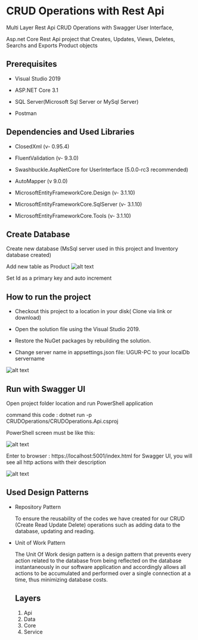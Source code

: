 # CRUD Operations with Rest Api
Multi Layer Rest Api CRUD Operations with Swagger User Interface,

Asp.net Core Rest Api project that Creates, Updates, Views, Deletes, Searchs and Exports Product objects

## Prerequisites

* Visual Studio 2019

* ASP.NET Core 3.1

* SQL Server(Microsoft Sql Server or MySql Server)

* Postman

## Dependencies and Used Libraries

* ClosedXml (v- 0.95.4)

* FluentValidation (v- 9.3.0)

* Swashbuckle.AspNetCore for UserInterface (5.0.0-rc3 recommended)

* AutoMapper (v 9.0.0)

* MicrosoftEntityFrameworkCore.Design (v- 3.1.10)

* MicrosoftEntityFrameworkCore.SqlServer (v- 3.1.10)

* MicrosoftEntityFrameworkCore.Tools (v- 3.1.10)

## Create Database

Create new database (MsSql server used in this project and Inventory database created)

Add new table as Product ![alt text](https://i.ibb.co/257Bqbq/Product-Table.png)

Set Id as a primary key and auto increment

## How to run the project

* Checkout this project to a location in your disk( Clone via link or download)

* Open the solution file using the Visual Studio 2019.

* Restore the NuGet packages by rebuilding the solution.

* Change server name in appsettings.json file: UGUR-PC to your localDb servername 

![alt text](https://i.ibb.co/TPrQh0h/Connstring.png)


## Run with Swagger UI

Open project folder location and run PowerShell application

command this code : dotnet run -p CRUDOperations/CRUDOperations.Api.csproj

PowerShell screen must be like this: 

![alt text](https://i.ibb.co/PQfMywJ/Power-Shell.png)

Enter to browser : https://localhost:5001/index.html for Swagger UI, you will see all http actions with their description

![alt text](https://i.ibb.co/Jm0QLZ8/Swagger-IO.png)

## Used Design Patterns

* Repository Pattern

  To ensure the reusability of the codes we have created for our CRUD (Create Read Update Delete) operations such as adding data to the database, updating and reading.
* Unit of Work Pattern

  The Unit Of Work design pattern is a design pattern that prevents every action related to the database from being reflected on the database instantaneously in our software application and accordingly allows all actions to be accumulated and performed over a single connection at a time, thus minimizing database costs.
  
  ## Layers
  1. Api
  2. Data
  3. Core
  4. Service

